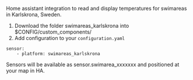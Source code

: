 Home assistant integration to read and display temperatures for swimareas in Karlskrona, Sweden.

1. Download the folder swimareas_karlskrona into $CONFIG/custom_components/
2. Add configuration to your ```configuration.yaml```
```
sensor:
    - platform: swimareas_karlskrona
```

Sensors will be available as sensor.swimarea_xxxxxxx and positioned at your map in HA.
